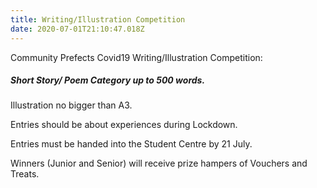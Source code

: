 ```yaml
---
title: Writing/Illustration Competition
date: 2020-07-01T21:10:47.018Z
---
```

Community Prefects Covid19 Writing/Illustration Competition:  

##### Short Story/ Poem Category up to 500 words. 

Illustration no bigger than A3. 

Entries should be about experiences during Lockdown. 

Entries must be handed into the Student Centre by 21 July. 

Winners (Junior and Senior) will receive prize hampers of Vouchers and Treats.